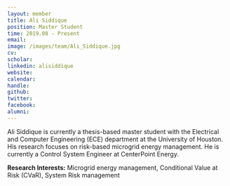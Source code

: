 ```yaml
---
layout: member
title: Ali Siddique
position: Master Student
time: 2019.08 - Present
email: 
image: /images/team/Ali_Siddique.jpg
cv: 
scholar: 
linkedin: alisiddique
website: 
calendar: 
handle: 
github: 
twitter: 
facebook: 
alumni: 
---
```


Ali Siddique is currently a thesis-based master student with the Electrical and Computer Engineering (ECE) department at the University of Houston. His research focuses on risk-based microgrid energy management. He is currently a Control System Engineer at CenterPoint Energy.


**Research Interests:** Microgrid energy management, Conditional Value at Risk (CVaR), System Risk management

